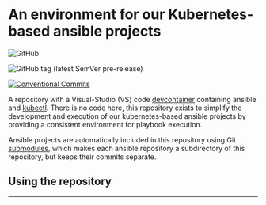 # An environment for our Kubernetes-based ansible projects

![GitHub](https://img.shields.io/github/license/informaticsmatters/kubernetes-ansible-projects)

![GitHub tag (latest SemVer pre-release)](https://img.shields.io/github/v/tag/informaticsmatters/kubernetes-ansible-projects?include_prereleases)

[![Conventional Commits](https://img.shields.io/badge/Conventional%20Commits-1.0.0-yellow.svg)](https://conventionalcommits.org)

A repository with a Visual-Studio (VS) code [devcontainer] containing ansible and
[kubectl]. There is no code here, this repository exists to simplify the development and execution of our kubernetes-based ansible projects by providing a consistent environment
for playbook execution.

Ansible projects are automatically included in this repository using Git
[submodules], which makes each ansible repository a subdirectory of this repository,
but keeps their commits separate.

## Using the repository

---

[ansible]: https://docs.ansible.com
[devcontainer]: https://code.visualstudio.com/docs/devcontainers/containers
[kubectl]: https://kubernetes.io/docs/reference/kubectl/
[submodules]: https://git-scm.com/book/en/v2/Git-Tools-Submodules
